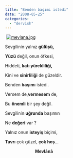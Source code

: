 ```yaml
---
title: "Benden başımı istedi"
date: "2008-05-25"
categories: 
  - "dervish"
---
```


 [![mevlana.jpg](/uploads/2008/05/mevlana-3.jpg)](/uploads/2008/05/mevlana-3.jpg "mevlana.jpg")

Sevgilinin yalnız **gülüşü,**

**Yüzü** değil, onun öfkesi,

Hiddeti, **katı yürekliliği,**

Kini ve **sinirliliği** de güzeldir.

Benden **başımı** istedi.

Versem de,**vermesem** de,

Bu **önemli** bir şey değil.

Sevgilinin **uğrunda** başımın

Ne **değeri** var ?

Yalnız onun **isteyiş** biçimi,

**Tavrı** çok güzel, **çok hoş**...

                         **Mevlânâ**

